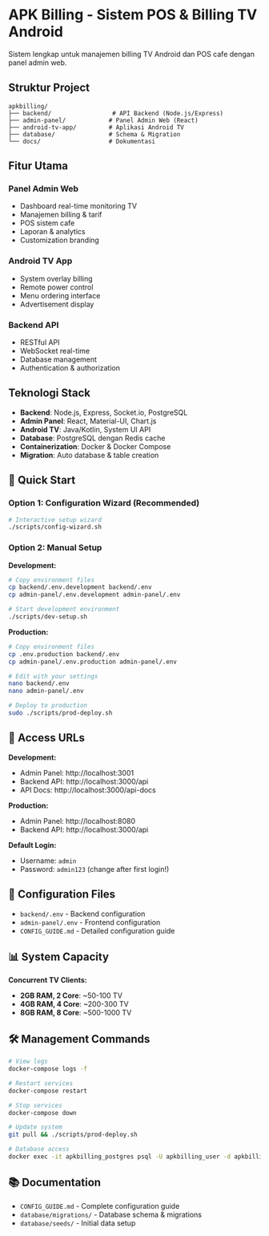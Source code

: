 # APK Billing - Sistem POS & Billing TV Android

Sistem lengkap untuk manajemen billing TV Android dan POS cafe dengan panel admin web.

## Struktur Project

```
apkbilling/
├── backend/                 # API Backend (Node.js/Express)
├── admin-panel/            # Panel Admin Web (React)
├── android-tv-app/         # Aplikasi Android TV
├── database/               # Schema & Migration
└── docs/                   # Dokumentasi
```

## Fitur Utama

### Panel Admin Web
- Dashboard real-time monitoring TV
- Manajemen billing & tarif
- POS sistem cafe
- Laporan & analytics
- Customization branding

### Android TV App
- System overlay billing
- Remote power control
- Menu ordering interface
- Advertisement display

### Backend API
- RESTful API
- WebSocket real-time
- Database management
- Authentication & authorization

## Teknologi Stack

- **Backend**: Node.js, Express, Socket.io, PostgreSQL
- **Admin Panel**: React, Material-UI, Chart.js  
- **Android TV**: Java/Kotlin, System UI API
- **Database**: PostgreSQL dengan Redis cache
- **Containerization**: Docker & Docker Compose
- **Migration**: Auto database & table creation

## 🚀 Quick Start

### Option 1: Configuration Wizard (Recommended)
```bash
# Interactive setup wizard
./scripts/config-wizard.sh
```

### Option 2: Manual Setup

**Development:**
```bash
# Copy environment files
cp backend/.env.development backend/.env
cp admin-panel/.env.development admin-panel/.env

# Start development environment
./scripts/dev-setup.sh
```

**Production:**
```bash
# Copy environment files  
cp .env.production backend/.env
cp admin-panel/.env.production admin-panel/.env

# Edit with your settings
nano backend/.env
nano admin-panel/.env

# Deploy to production
sudo ./scripts/prod-deploy.sh
```

## 📱 Access URLs

**Development:**
- Admin Panel: http://localhost:3001
- Backend API: http://localhost:3000/api
- API Docs: http://localhost:3000/api-docs

**Production:**
- Admin Panel: http://localhost:8080
- Backend API: http://localhost:3000/api

**Default Login:**
- Username: `admin`
- Password: `admin123` (change after first login!)

## 🔧 Configuration Files

- `backend/.env` - Backend configuration
- `admin-panel/.env` - Frontend configuration
- `CONFIG_GUIDE.md` - Detailed configuration guide

## 📊 System Capacity

**Concurrent TV Clients:**
- **2GB RAM, 2 Core**: ~50-100 TV
- **4GB RAM, 4 Core**: ~200-300 TV  
- **8GB RAM, 8 Core**: ~500-1000 TV

## 🛠️ Management Commands

```bash
# View logs
docker-compose logs -f

# Restart services
docker-compose restart

# Stop services  
docker-compose down

# Update system
git pull && ./scripts/prod-deploy.sh

# Database access
docker exec -it apkbilling_postgres psql -U apkbilling_user -d apkbilling
```

## 📚 Documentation

- `CONFIG_GUIDE.md` - Complete configuration guide
- `database/migrations/` - Database schema & migrations
- `database/seeds/` - Initial data setup